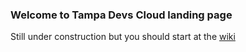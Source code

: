 ### Welcome to Tampa Devs Cloud landing page

Still under construction but you should start at the [wiki](https://github.com/TampaDevs/cloud-development-forum/wiki)
